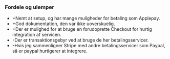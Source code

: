 ### Fordele og ulemper
- +Nemt at setup, og har mange muligheder for betaling som Applepay.
- +God dokumentation, den var ikke uoverskuelig.
- +Der er mulighed for at bruge en forudoprette Checkout for hurtig integration af servicen.
- -Der er transaktionsgebyr ved at bruge de her betalingsservicer.
- -Hvis jeg sammenligner Stripe med andre betalingsservicer som Paypal, så er paypal hurtigerer at integrere.
